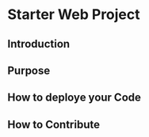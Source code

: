 # Starter Web Project
## Introduction 
## Purpose
## How to deploye your Code
## How to Contribute
 